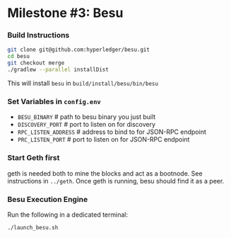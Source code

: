 # Milestone #3: Besu

### Build Instructions

```bash
git clone git@github.com:hyperledger/besu.git
cd besu
git checkout merge
./gradlew --parallel installDist
```

This will install `besu` in `build/install/besu/bin/besu`

### Set Variables in `config.env`

- `BESU_BINARY` # path to besu binary you just built
- `DISCOVERY_PORT` # port to listen on for discovery
- `RPC_LISTEN_ADDRESS` # address to bind to for JSON-RPC endpoint
- `PRC_LISTEN_PORT` # port to listen on for JSON-RPC endpoint

### Start Geth first

geth is needed both to mine the blocks and act as a bootnode. See instructions in `../geth`.
Once geth is running, besu should find it as a peer.

### Besu Execution Engine

Run the following in a dedicated terminal:
```
./launch_besu.sh
```


